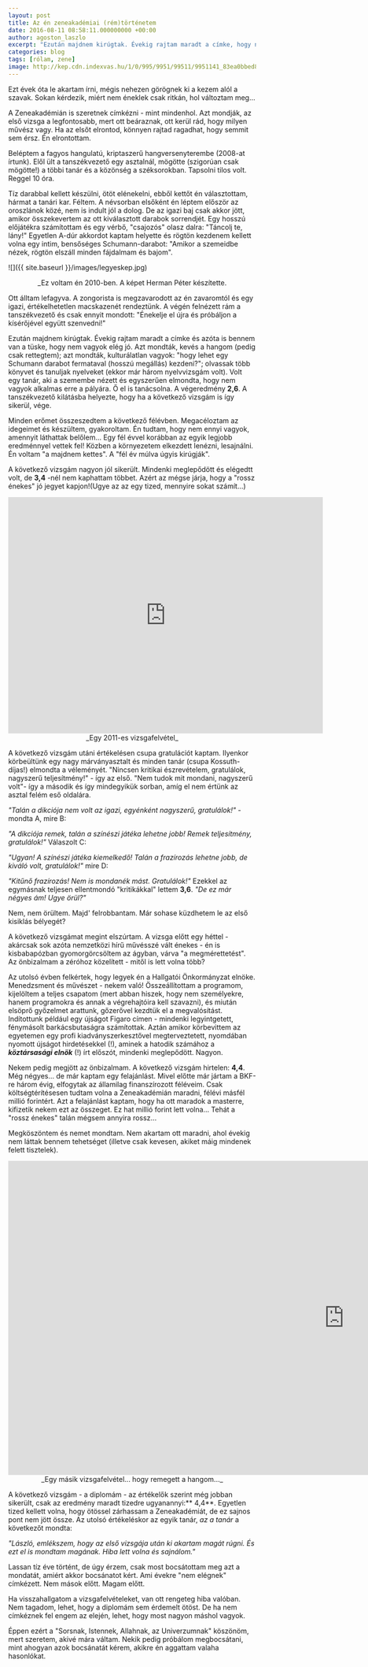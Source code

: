 ```yaml
---
layout: post
title: Az én zeneakadémiai (rém)történetem
date: 2016-08-11 08:58:11.000000000 +00:00
author: agoston_laszlo
excerpt: "Ezután majdnem kirúgtak. Évekig rajtam maradt a címke, hogy nem vagyok elég jó. Azt mondták, kevés a hangom (pedig csak rettegtem); azt mondták, kulturálatlan vagyok, olvassak több könyvet és tanuljak nyelveket (ekkor már három nyelvvizsgám volt)."
categories: blog
tags: [rólam, zene]
image: http://kep.cdn.indexvas.hu/1/0/995/9951/99511/9951141_83ea0bbed8ff0c8633b9bbaa9b9cf8f2_wm.jpg
---
```

Ezt évek óta le akartam írni, mégis nehezen görögnek ki a kezem alól a szavak. Sokan kérdezik, miért nem éneklek csak ritkán, hol változtam meg...

A Zeneakadémián is szeretnek címkézni - mint mindenhol. Azt mondják, az első vizsga a legfontosabb, mert ott beáraznak, ott kerül rád, hogy milyen művész vagy. Ha az elsőt elrontod, könnyen rajtad ragadhat, hogy semmit sem érsz. Én elrontottam.


Beléptem a fagyos hangulatú, kriptaszerű hangversenyterembe (2008-at írtunk). Elől ült a tanszékvezető egy asztalnál, mögötte (szigorúan csak mögötte!) a többi tanár és a közönség a széksorokban. Tapsolni tilos volt. Reggel 10 óra.

Tíz darabbal kellett készülni, ötöt elénekelni, ebből kettőt én választottam, hármat a tanári kar. Féltem. A névsorban elsőként én léptem először az oroszlánok közé, nem is indult jól a dolog. De az igazi baj csak akkor jött, amikor összekevertem az ott kiválasztott darabok sorrendjét. Egy hosszú előjátékra számítottam és egy vérbő, "csajozós" olasz dalra: "Táncolj te, lány!" Egyetlen A-dúr akkordot kaptam helyette és rögtön kezdenem kellett volna egy intim, bensőséges Schumann-darabot: "Amikor a szemeidbe nézek, rögtön elszáll minden fájdalmam és bajom".

![]({{ site.baseurl }}/images/legyeskep.jpg)
<center>_Ez voltam én 2010-ben. A képet Herman Péter készítette.</center>

Ott álltam lefagyva. A zongorista is megzavarodott az én zavaromtól és egy igazi, értékelhetetlen macskazenét rendeztünk. A végén felnézett rám a tanszékvezető és csak ennyit mondott: "Énekelje el újra és próbáljon a kísérőjével együtt szenvedni!"

Ezután majdnem kirúgtak. Évekig rajtam maradt a címke és azóta is bennem van a tüske, hogy nem vagyok elég jó. Azt mondták, kevés a hangom (pedig csak rettegtem); azt mondták, kulturálatlan vagyok: "hogy lehet egy Schumann darabot fermataval (hosszú megállás) kezdeni?"; olvassak több könyvet és tanuljak nyelveket (ekkor már három nyelvvizsgám volt). Volt egy tanár, aki a szemembe nézett és egyszerűen elmondta, hogy nem vagyok alkalmas erre a pályára. Ő el is tanácsolna. A végeredmény **2,6**. A tanszékvezető kilátásba helyezte, hogy ha a következő vizsgám is így sikerül, vége.

Minden erőmet összeszedtem a következő félévben. Megacéloztam az idegeimet és készültem, gyakoroltam. Én tudtam, hogy nem ennyi vagyok, amennyit láthattak belőlem... Egy fél évvel korábban az egyik legjobb eredménnyel vettek fel! Közben a környezetem elkezdett lenézni, lesajnálni. Én voltam "a majdnem kettes". A "fél év múlva úgyis kirúgják".

A következő vizsgám nagyon jól sikerült. Mindenki meglepődött és elégedtt volt, de **3,4** -nél nem kaphattam többet. Azért az mégse járja, hogy a "rossz énekes" jó jegyet kapjon!(Ugye az az egy tized, mennyire sokat számít...)

<iframe src="https://player.vimeo.com/video/190269837" width="640" height="480" frameborder="0" webkitallowfullscreen mozallowfullscreen allowfullscreen></iframe>
<center>_Egy 2011-es vizsgafelvétel_</center>

A következő vizsgám utáni értékelésen csupa gratulációt kaptam. Ilyenkor körbeültünk egy nagy márványasztalt és minden tanár (csupa Kossuth-díjas!) elmondta a véleményét. "Nincsen kritikai észrevételem, gratulálok, nagyszerű teljesítmény!" - így az első. "Nem tudok mit mondani, nagyszerű volt"- így a második és így mindegyikük sorban, amíg el nem értünk az asztal felém eső oldalára.

_"Talán a dikciója nem volt az igazi, egyénként nagyszerű, gratulálok!"_ - mondta A, mire B:

_"A dikciója remek, talán a színészi játéka lehetne jobb! Remek teljesítmény, gratulálok!"_ Válaszolt C:

_"Ugyan! A színészi játéka kiemelkedő! Talán a frazírozás lehetne jobb, de kiváló volt, gratulálok!"_ mire D:

_"Kitűnő frazírozás! Nem is mondanék mást. Gratulálok!"_ Ezekkel az egymásnak teljesen ellentmondó "kritikákkal" lettem **3,6**. _"De ez már négyes ám! Ugye örül?"_

Nem, nem örültem. Majd' felrobbantam. Már sohase küzdhetem le az első kisiklás bélyegét?

A következő vizsgámat megint elszúrtam. A vizsga előtt egy héttel - akárcsak sok azóta nemzetközi hírű művésszé vált énekes - én is kisbabapózban gyomorgörcsöltem az ágyban, várva "a megmérettetést". Az önbizalmam a zéróhoz közelített - mitől is lett volna több?

Az utolsó évben felkértek, hogy legyek én a Hallgatói Önkormányzat elnöke. Menedzsment és művészet - nekem való! Összeállítottam a programom, kijelöltem a teljes csapatom (mert abban hiszek, hogy nem személyekre, hanem programokra és annak a végrehajtóira kell szavazni), és miután elsöprő győzelmet arattunk, gőzerővel kezdtük el a megvalósítást. Indítottunk például egy újságot Figaro címen - mindenki legyintgetett, fénymásolt barkácsbutaságra számítottak. Aztán amikor körbevittem az egyetemen egy profi kiadványszerkesztővel megterveztetett, nyomdában nyomott újságot hirdetésekkel (!), aminek a hatodik számához a ***köztársasági elnök*** (!) írt előszót, mindenki meglepődött. Nagyon.

Nekem pedig megjött az önbizalmam. A következő vizsgám hirtelen: **4,4**. Még négyes... de már kaptam egy felajánlást. Mivel előtte már jártam a BKF-re három évig, elfogytak az államilag finanszírozott féléveim. Csak költségtérítésesen tudtam volna a Zeneakadémián maradni, félévi másfél millió forintért. Azt a felajánlást kaptam, hogy ha ott maradok a masterre, kifizetik nekem ezt az összeget. Ez hat millió forint lett volna... Tehát a "rossz énekes" talán mégsem annyira rossz...

Megköszöntem és nemet mondtam. Nem akartam ott maradni, ahol évekig nem láttak bennem tehetséget (illetve csak kevesen, akiket máig mindenek felett tisztelek).

<iframe width="1366" height="638" src="https://www.youtube.com/embed/WHDMRjaLDkY" frameborder="0" allowfullscreen></iframe>
<center>_Egy másik vizsgafelvétel... hogy remegett a hangom..._</center>

A következő vizsgám - a diplomám - az értékelők szerint még jobban sikerült, csak az eredmény maradt tizedre ugyanannyi:** 4,4**. Egyetlen tized kellett volna, hogy ötössel zárhassam a Zeneakadémiát, de ez sajnos pont nem jött össze. Az utolsó értékeléskor az egyik tanár, _az a tanár_ a következőt mondta:

_"László, emlékszem, hogy az első vizsgája után ki akartam magát rúgni. És ezt el is mondtam magának. Hiba lett volna és sajnálom."_

Lassan tíz éve történt, de úgy érzem, csak most bocsátottam meg azt a mondatát, amiért akkor bocsánatot kért. Ami évekre "nem elégnek" címkézett. Nem mások előtt. Magam előtt.

Ha visszahallgatom a vizsgafelvételeket, van ott rengeteg hiba valóban. Nem tagadom, lehet, hogy a diplomám sem érdemelt ötöst. De ha nem címkéznek fel engem az elején, lehet, hogy most nagyon máshol vagyok.

Éppen ezért a "Sorsnak, Istennek, Allahnak, az Univerzumnak" köszönöm, mert szeretem, akivé mára váltam. Nekik pedig próbálom megbocsátani, mint ahogyan azok bocsánatát kérem, akikre én aggattam valaha hasonlókat.
